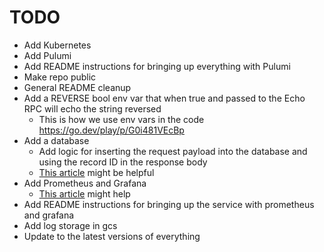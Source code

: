 # TODO

- Add Kubernetes  
- Add Pulumi  
- Add README instructions for bringing up everything with Pulumi  
- Make repo public  
- General README cleanup  
- Add a REVERSE bool env var that when true and passed to the Echo RPC will echo the string reversed  
  - This is how we use env vars in the code <https://go.dev/play/p/G0i481VEcBp>  
- Add a database  
  - Add logic for inserting the request payload into the database and using the record ID in the response body  
  - [This article](https://www.sohamkamani.com/golang/sql-database/) might be helpful  
- Add Prometheus and Grafana  
  - [This article](https://adamtheautomator.com/prometheus-kubernetes/) might help  
- Add README instructions for bringing up the service with prometheus and grafana  
- Add log storage in gcs  
- Update to the latest versions of everything
